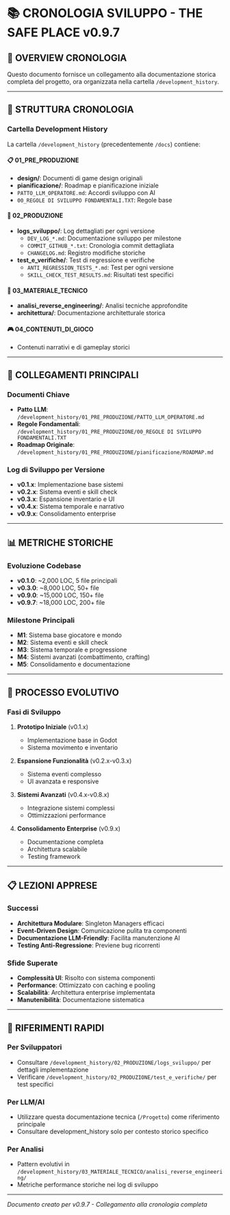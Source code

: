 # 📚 CRONOLOGIA SVILUPPO - THE SAFE PLACE v0.9.7

## 🎯 **OVERVIEW CRONOLOGIA**

Questo documento fornisce un collegamento alla documentazione storica completa del progetto, ora organizzata nella cartella `/development_history`.

---

## 📁 **STRUTTURA CRONOLOGIA**

### **Cartella Development History**
La cartella `/development_history` (precedentemente `/docs`) contiene:

#### **📋 01_PRE_PRODUZIONE**
- **design/**: Documenti di game design originali
- **pianificazione/**: Roadmap e pianificazione iniziale
- `PATTO_LLM_OPERATORE.md`: Accordi sviluppo con AI
- `00_REGOLE DI SVILUPPO FONDAMENTALI.TXT`: Regole base

#### **🔧 02_PRODUZIONE**
- **logs_sviluppo/**: Log dettagliati per ogni versione
  - `DEV_LOG_*.md`: Documentazione sviluppo per milestone
  - `COMMIT_GITHUB_*.txt`: Cronologia commit dettagliata
  - `CHANGELOG.md`: Registro modifiche storiche
- **test_e_verifiche/**: Test di regressione e verifiche
  - `ANTI_REGRESSION_TESTS_*.md`: Test per ogni versione
  - `SKILL_CHECK_TEST_RESULTS.md`: Risultati test specifici

#### **🔬 03_MATERIALE_TECNICO**
- **analisi_reverse_engineering/**: Analisi tecniche approfondite
- **architettura/**: Documentazione architetturale storica

#### **🎮 04_CONTENUTI_DI_GIOCO**
- Contenuti narrativi e di gameplay storici

---

## 🔗 **COLLEGAMENTI PRINCIPALI**

### **Documenti Chiave**
- **Patto LLM**: `/development_history/01_PRE_PRODUZIONE/PATTO_LLM_OPERATORE.md`
- **Regole Fondamentali**: `/development_history/01_PRE_PRODUZIONE/00_REGOLE DI SVILUPPO FONDAMENTALI.TXT`
- **Roadmap Originale**: `/development_history/01_PRE_PRODUZIONE/pianificazione/ROADMAP.md`

### **Log di Sviluppo per Versione**
- **v0.1.x**: Implementazione base sistemi
- **v0.2.x**: Sistema eventi e skill check
- **v0.3.x**: Espansione inventario e UI
- **v0.4.x**: Sistema temporale e narrativo
- **v0.9.x**: Consolidamento enterprise

---

## 📊 **METRICHE STORICHE**

### **Evoluzione Codebase**
- **v0.1.0**: ~2,000 LOC, 5 file principali
- **v0.3.0**: ~8,000 LOC, 50+ file
- **v0.9.0**: ~15,000 LOC, 150+ file
- **v0.9.7**: ~18,000 LOC, 200+ file

### **Milestone Principali**
- **M1**: Sistema base giocatore e mondo
- **M2**: Sistema eventi e skill check
- **M3**: Sistema temporale e progressione
- **M4**: Sistemi avanzati (combattimento, crafting)
- **M5**: Consolidamento e documentazione

---

## 🔄 **PROCESSO EVOLUTIVO**

### **Fasi di Sviluppo**
1. **Prototipo Iniziale** (v0.1.x)
   - Implementazione base in Godot
   - Sistema movimento e inventario

2. **Espansione Funzionalità** (v0.2.x-v0.3.x)
   - Sistema eventi complesso
   - UI avanzata e responsive

3. **Sistemi Avanzati** (v0.4.x-v0.8.x)
   - Integrazione sistemi complessi
   - Ottimizzazioni performance

4. **Consolidamento Enterprise** (v0.9.x)
   - Documentazione completa
   - Architettura scalabile
   - Testing framework

---

## 📋 **LEZIONI APPRESE**

### **Successi**
- **Architettura Modulare**: Singleton Managers efficaci
- **Event-Driven Design**: Comunicazione pulita tra componenti
- **Documentazione LLM-Friendly**: Facilita manutenzione AI
- **Testing Anti-Regressione**: Previene bug ricorrenti

### **Sfide Superate**
- **Complessità UI**: Risolto con sistema componenti
- **Performance**: Ottimizzato con caching e pooling
- **Scalabilità**: Architettura enterprise implementata
- **Manutenibilità**: Documentazione sistematica

---

## 🎯 **RIFERIMENTI RAPIDI**

### **Per Sviluppatori**
- Consultare `/development_history/02_PRODUZIONE/logs_sviluppo/` per dettagli implementazione
- Verificare `/development_history/02_PRODUZIONE/test_e_verifiche/` per test specifici

### **Per LLM/AI**
- Utilizzare questa documentazione tecnica (`/Progetto`) come riferimento principale
- Consultare development_history solo per contesto storico specifico

### **Per Analisi**
- Pattern evolutivi in `/development_history/03_MATERIALE_TECNICO/analisi_reverse_engineering/`
- Metriche performance storiche nei log di sviluppo

---

*Documento creato per v0.9.7 - Collegamento alla cronologia completa*